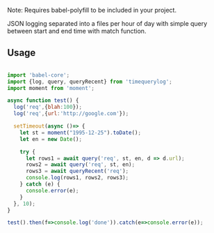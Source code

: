 Note: Requires babel-polyfill to be included in your project.

JSON logging separated into a files per hour of day with simple query between start and end time with match function.

## Usage

```javascript

import 'babel-core';
import {log, query, queryRecent} from 'timequerylog';
import moment from 'moment';

async function test() {
  log('req',{blah:100});
  log('req',{url:'http://google.com'});

  setTimeout(async ()=> {
    let st = moment("1995-12-25").toDate();
    let en = new Date();

    try {
      let rows1 = await query('req', st, en, d => d.url);
      rows2 = await query('req', st, en);
      rows3 = await queryRecent('req');
      console.log(rows1, rows2, rows3);
    } catch (e) {
      console.error(e);
    }
  }, 10);
}

test().then(f=>console.log('done')).catch(e=>console.error(e));

```

